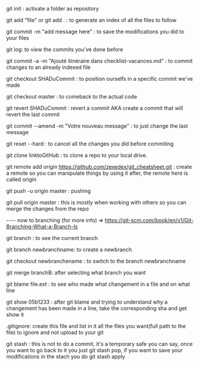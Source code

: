 
git init : activate a folder as repository

git add "file" or git add . : to generate an index of all the files to follow

git commit -m "add message here" : to save the modifications you did to your files

git log: to view the commits you've done before

git commit -a -m "Ajouté itinéraire dans checklist-vacances.md" : to commit changes to an already indexed file

git checkout SHADuCommit : to position ourselfs in a specific commit we've made 

git checkout master : to comeback to the actual code

git revert SHADuCommit : revert a commit AKA create a commit that will revert the last commit

git commit --amend -m "Votre nouveau message" : to just change the last message

git reset --hard : to cancel all the changes you did before commiting

git clone linktoGitHub : to clone a repo to your local drive.

git remote add origin https://github.com/zexedex/git_cheatsheet.git : create a remote so you can manipulate things by using it after, the remote here is called origin

git push -u origin master : pushing

git pull origin master : this is mostly when working with others so you can merge the changes from the repo

---- now to branching (for more info) =>  https://git-scm.com/book/en/v1/Git-Branching-What-a-Branch-Is

git branch : to see the current branch

git branch newbranchname: to create a newbranch

git checkout newbranchename : to switch to the branch newbranchname

git merge branchB: after selecting what branch you want  

git blame file.ext : to see who made what changement in a file and on what line

git show 05b1233 : after git blame and trying to understand why a changement has been made in a line, take the corresponding sha and get show it

.gitignore: create this file and list in it all the files you want(full path to the file) to ignore and not upload to your git

git stash : this is not to do a commit, it's a temporary safe you can say, once you want to go back to it you just git stash pop, if you want to save your modifications in the stach you do
			git stash apply
		

